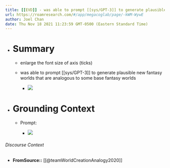 ```yaml
---
title: [[EVD]] - was able to prompt [[sys/GPT-3]] to generate plausible new fantasy worlds that are analogous to some base fantasy worlds - [[@teamWorldCreationAnalogy2020]]
url: https://roamresearch.com/#/app/megacoglab/page/-kWM-WywE
author: Joel Chan
date: Thu Nov 18 2021 11:23:59 GMT-0500 (Eastern Standard Time)
---
```


- # Summary

    - enlarge the font size of axis (ticks)

    - was able to prompt [[sys/GPT-3]] to generate plausible new fantasy worlds that are analogous to some base fantasy worlds

        - ![](https://firebasestorage.googleapis.com/v0/b/firescript-577a2.appspot.com/o/imgs%2Fapp%2Fmegacoglab%2Fpfpbdo1wjv.png?alt=media&token=3850cf25-6c9f-4899-968b-b1e69f7dfaba)
- # Grounding Context

    - Prompt:

        - ![](https://firebasestorage.googleapis.com/v0/b/firescript-577a2.appspot.com/o/imgs%2Fapp%2Fmegacoglab%2FYmesEwZnqL.png?alt=media&token=1bed0fad-01ed-4236-b285-7826c5c95f0e)

###### Discourse Context

- **FromSource::** [[@teamWorldCreationAnalogy2020]]
